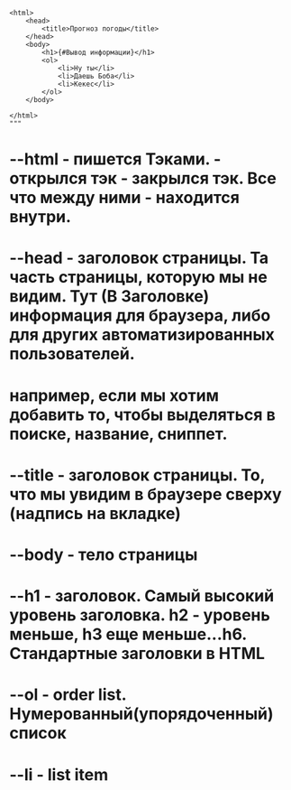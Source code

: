     <html>
        <head>
            <title>Прогноз погоды</title>
        </head>
        <body>
            <h1>{#Вывод информации}</h1>
            <ol>
                <li>Ну ты</li>
                <li>Даешь Боба</li>
                <li>Кекес</li>
            </ol>
        </body>

    </html>
    """
#  --html - пишется Тэками. <html> - открылся тэк </html> - закрылся тэк. Все что между ними -  находится внутри.
# --head - заголовок страницы. Та часть страницы, которую мы не видим. Тут (В Заголовке) информация для браузера, либо для других автоматизированных пользователей. 
# например, если мы хотим добавить то, чтобы выделяться в поиске, название, сниппет. 
# --title - заголовок страницы. То, что мы увидим в браузере сверху (надпись на вкладке)
# --body - тело страницы
# --h1 - заголовок. Самый высокий уровень заголовка. h2 - уровень меньше, h3 еще меньше...h6.  Стандартные заголовки в HTML
# --ol - order list. Нумерованный(упорядоченный) список
# --li - list item
